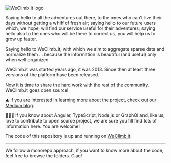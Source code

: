 ![WeClimb.it logo](https://i.ibb.co/19wjNbJ/github-readme.png)

Saying hello to all the adventures out there, to the ones who can’t live their days without getting a whiff of fresh air; saying hello to our future users which, we hope, will find our service useful for their adventures; saying hello also to the ones who will be there to correct us, you will help us to grow up faster.

Saying hello to WeClimb.it, with which we aim to aggregate sparse data and normalize them … because the information is beautiful (and useful) only when well organized

WeClimb.it was started years ago, it was 2013. Since then at least three versions of the platform have been released.

Now it is time to share the hard work with the rest of the community. WeClimb.it goes open source!

⛰️ If you are interested in learning more about the project, check out our [Medium blog](https://medium.com/weclimb-it).

👩🏼‍💻 If you know about Angular, TypeScript, Node.js or GraphQl and, like us, love to contribute to open source project, we are sure you fill find lots of information here. You are welcome!

The code of this repository is up and running on [WeClimb.it](https://www.weclimb.it).

---

We follow a monorepo approach, if you want to know more about the code, feel free to browse the folders. Ciao!
